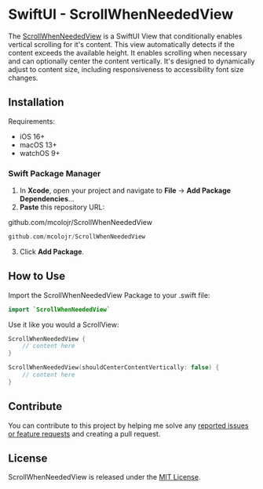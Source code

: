 # SwiftUI - ScrollWhenNeededView
The [ScrollWhenNeededView](https://github.com/mcolojr/ScrollWhenNeededView/blob/main/Sources/ScrollWhenNeededView/ScrollWhenNeededView.swift) is a SwiftUI View that conditionally enables vertical scrolling for it's content.  This view automatically detects if the content exceeds the available height. It enables scrolling when necessary and can optionally center the content vertically. It's designed to dynamically adjust to content size, including responsiveness to accessibility font size changes.

## Installation
Requirements:

- iOS 16+
- macOS 13+
- watchOS 9+

### Swift Package Manager
1. In **Xcode**, open your project and navigate to **File** → **Add Package Dependencies**...
2. **Paste** this repository URL:
   
github.com/mcolojr/ScrollWhenNeededView
```swift
github.com/mcolojr/ScrollWhenNeededView
```

3. Click **Add Package**.

## How to Use
Import the ScrollWhenNeededView Package to your .swift file:

```swift
import `ScrollWhenNeededView`
```

Use it like you would a ScrollView:

```swift
ScrollWhenNeededView {
    // content here
}
```

```swift
ScrollWhenNeededView(shouldCenterContentVertically: false) {
    // content here
}
```

## Contribute
You can contribute to this project by helping me solve any [reported issues or feature requests](https://github.com/mcolojr/ScrollWhenNeededView/issues) and creating a pull request.

## License
ScrollWhenNeededView is released under the [MIT License](https://github.com/mcolojr/ScrollWhenNeededView/blob/main/LICENSE).
